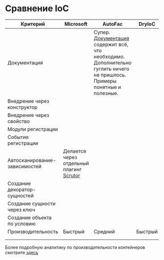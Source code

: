 # Сравнение IoC


| Критерий                      | Microsoft                                                    | AutoFac                                                      | DryIoC  |
| ----------------------------- | ------------------------------------------------------------ | ------------------------------------------------------------ | ------- |
| Документация                  |                                                              | Супер. [Документация](https://docs.autofac.org/en/latest/index.html) содержит всё, что необходимо. Дополнительно гуглить ничего не пришлось. Примеры понятные и полезные. |         |
| Внедрение через конструктор   |                                                              |                                                              |         |
| Внедрение через свойство      |                                                              |                                                              |         |
| Модули регистрации            |                                                              |                                                              |         |
| События регистрации           |                                                              |                                                              |         |
| Автосканирование-зависимостей | Делается через отдельный плагинг [Scrutor](https://github.com/khellang/Scrutor) |                                                              |         |
| Создание декоратор-сущностей  |                                                              |                                                              |         |
| Создание сущности через ключ  |                                                              |                                                              |         |
| Создание объекта по условию   |                                                              |                                                              |         |
| Производительность            | Быстрый                                                      | Средний                                                      | Быстрый |
|                               |                                                              |                                                              |         |
|                               |                                                              |                                                              |         |

Более подробную аналитику по производительности контейнеров смотрите [здесь](./Производительность%20IoC.md) 